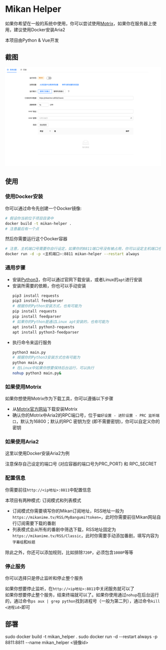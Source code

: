 # Mikan Helper

如果你希望在一般的系统中使用，你可以尝试使用[Motrix](https://motrix.app/)，如果你在服务器上使用，建议使用Docker安装Aria2

本项目由Python & Vue开发

## 截图
![截图](demo/screenshot.png)

## 使用

### 使用Docker安装

你可以通过命令先创建一个Docker镜像:

```bash
# 假设你当前位于项目目录中
docker build -t mikan-helper .
# 注意最后有一个点
```

然后你需要运行这个Docker容器

```bash
# 注意，主机端口号需要你自行设定，如果你的8811端口号没有被占用，你可以设定主机端口也为8811
docker run -d -p <主机端口>:8811 mikan-helper --restart always
```

### 通用步骤
- 安装[Python3](https://www.python.org/)，你可以通过官网下载安装，或者Linux的`apt`进行安装
- 安装所需要的依赖，你也可以手动安装
  ```bash
  pip3 install requests
  pip3 install feedparser
  # 根据你的Python安装方式，也有可能为
  pip install requests
  pip install feedparser
  # 如果你的Python是通过Linux apt安装的，也有可能为
  apt install python3-requests
  apt install python3-feedparser
  ```
- 执行命令来运行服务
  ```bash
  python3 main.py
  # 根据你的Python3安装方式也有可能为
  python main.py
  # 在Linux中如果你想要保持后台运行，可以执行
  nohup python3 main.py&
  ```

### 如果使用Motrix

如果你想使用Motrix作为下载工具，你可以遵循以下步骤

- 从[Motrix官方网站](https://motrix.app/)下载安装Motrix
- 确认你的Motrix中Aria2的RPC端口号，位于`偏好设置 - 进阶设置 - PRC 监听端口`，默认为16800；默认的RPC 密钥为空 (即不需要密钥)，你可以自定义你的密钥
  
### 如果使用Aria2

这里以使用Docker安装Aria2为例

注意保存自己设定的端口号 (对应容器的端口号为PRC_PORT) 和 RPC_SECRET

### 配置信息

你需要前往`http://<ip地址>:8811`中配置信息

本项目有两种模式: 订阅模式和列表模式

- 订阅模式你需要填写你的Mikan订阅地址，RSS地址一般为`https://mikanime.tv/RSS/MyBangumi?token=`，此时你需要前往Mikan网站自行订阅需要下载的番剧
- 列表模式会从所有的番剧中筛选下载，RSS地址固定为`https://mikanime.tv/RSS/Classic`，此时你需要手动添加番剧，填写内容为`字幕组`和`标题`

除此之外，你还可以添加规则，比如排除`720P`，必须包含`1080P`等等

### 停止服务

你可以选择只是停止监听和停止整个服务

如果你想要停止监听，在`http://<ip地址>:8811`中关闭服务就可以了  
如果你想要停止整个服务，结束终端就可以了。如果你使用通过`nohup`在后台运行的，通过命令`ps aux | grep python`找到进程号（一般为第二列），通过命令`kill <进程id>`即可

## 部署
sudo docker build -t mikan_helper .
sudo docker run -d --restart always -p 8811:8811 --name mikan_helper <镜像id>